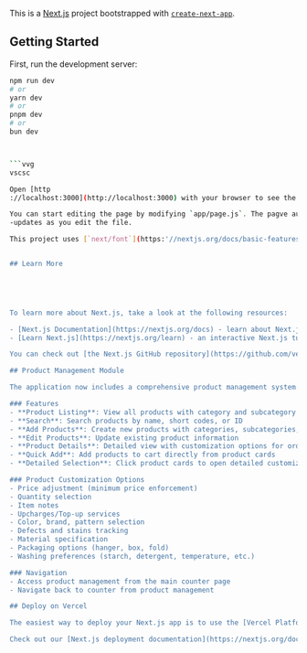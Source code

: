 

This is a [Next.js](https://nextjs.org/) project bootstrapped with [`create-next-app`](https://github.com/vercel/next.js/tree/canary/packages/create-next-app).

## Getting Started

First, run the development server:

```bash
npm run dev
# or
yarn dev
# or
pnpm dev
# or
bun dev



```vvg
vscsc

Open [http
://localhost:3000](http://localhost:3000) with your browser to see the result.

You can start editing the page by modifying `app/page.js`. The pagve auto
-updates as you edit the file.

This project uses [`next/font`](https:'//nextjs.org/docs/basic-features/font-optimization) to automatically optimize and load Inter, a custom Google Font.


## Learn More

  



To learn more about Next.js, take a look at the following resources:

- [Next.js Documentation](https://nextjs.org/docs) - learn about Next.js features and API.
- [Learn Next.js](https://nextjs.org/learn) - an interactive Next.js tutorial.

You can check out [the Next.js GitHub repository](https://github.com/vercel/next.js/) - your feedback and contributions are welcome!

## Product Management Module

The application now includes a comprehensive product management system:

### Features
- **Product Listing**: View all products with category and subcategory filtering
- **Search**: Search products by name, short codes, or ID
- **Add Products**: Create new products with categories, subcategories, HSN codes, and notes
- **Edit Products**: Update existing product information
- **Product Details**: Detailed view with customization options for orders
- **Quick Add**: Add products to cart directly from product cards
- **Detailed Selection**: Click product cards to open detailed customization modal

### Product Customization Options
- Price adjustment (minimum price enforcement)
- Quantity selection
- Item notes
- Upcharges/Top-up services
- Color, brand, pattern selection
- Defects and stains tracking
- Material specification
- Packaging options (hanger, box, fold)
- Washing preferences (starch, detergent, temperature, etc.)

### Navigation
- Access product management from the main counter page
- Navigate back to counter from product management

## Deploy on Vercel

The easiest way to deploy your Next.js app is to use the [Vercel Platform](https://vercel.com/new?utm_medium=default-template&filter=next.js&utm_source=create-next-app&utm_campaign=create-next-app-readme) from the creators of Next.js.

Check out our [Next.js deployment documentation](https://nextjs.org/docs/deployment) for more details.
